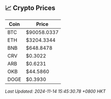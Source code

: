 ## 📈 Crypto Prices

| Coin | Price |
| ---- | ----- |
| BTC | $90058.0337 |
| ETH | $3204.3344 |
| BNB | $648.8478 |
| CRV | $0.3022 |
| ARB | $0.6231 |
| OKB | $44.5860 |
| DOGE | $0.3930 |

_Last Updated: 2024-11-14 15:45:30.78 +0800 HKT_